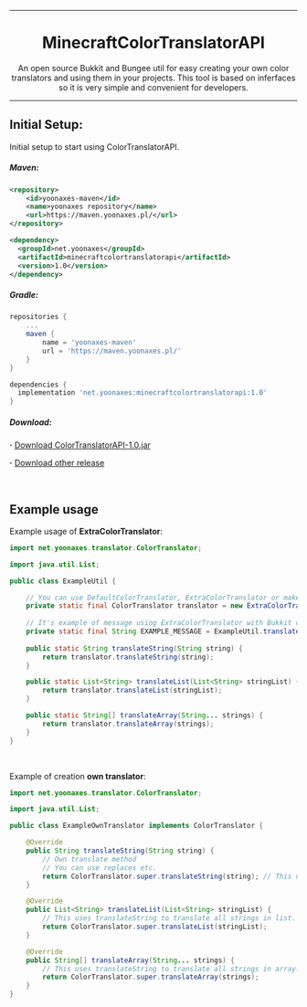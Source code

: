 <div align=center>

<hr />

# MinecraftColorTranslatorAPI
An open source Bukkit and Bungee util for easy creating your own color translators and using them in your projects. This tool is based on inferfaces so it is very simple and convenient for developers.

</div>

<hr />

## Initial Setup:
Initial setup to start using ColorTranslatorAPI.

##### Maven:
```xml
<repository>
    <id>yoonaxes-maven</id>
    <name>yoonaxes repository</name>
    <url>https://maven.yoonaxes.pl/</url>
</repository>

<dependency>
  <groupId>net.yoonaxes</groupId>
  <artifactId>minecraftcolortranslatorapi</artifactId>
  <version>1.0</version>
</dependency>
```

##### Gradle:
```groovy
repositories {
    ...
    maven {
        name = 'yoonaxes-maven'
        url = 'https://maven.yoonaxes.pl/'
    }
}

dependencies {
  implementation 'net.yoonaxes:minecraftcolortranslatorapi:1.0'
}
```

##### Download:
**·** [Download ColorTranslatorAPI-1.0.jar](https://github.com/yoonaxes/MinecraftColorTranslatorAPI/releases/download/downloads/ColorTranslatorAPI-1.0.jar)

**·** [Download other release](https://github.com/yoonaxes/MinecraftColorTranslatorAPI/releases/)

<br />

## Example usage

Example usage of **ExtraColorTranslator**:

```java
import net.yoonaxes.translator.ColorTranslator;

import java.util.List;

public class ExampleUtil {

    // You can use DefaultColorTranslator, ExtraColorTranslator or make own translator.
    private static final ColorTranslator translator = new ExtraColorTranslator();
    
    // It's example of message using ExtraColorTranslator with Bukkit colors.
    private static final String EXAMPLE_MESSAGE = ExampleUtil.translateString("&6It's &esimple!");
    
    public static String translateString(String string) {
        return translator.translateString(string);
    }

    public static List<String> translateList(List<String> stringList) {
        return translator.translateList(stringList);
    }

    public static String[] translateArray(String... strings) {
        return translator.translateArray(strings);
    }
}

```
<br />

Example of creation **own translator**:

```java
import net.yoonaxes.translator.ColorTranslator;

import java.util.List;

public class ExampleOwnTranslator implements ColorTranslator {

    @Override
    public String translateString(String string) {
        // Own translate method
        // You can use replaces etc.
        return ColorTranslator.super.translateString(string); // This use default color translation.
    }

    @Override
    public List<String> translateList(List<String> stringList) {
        // This uses translateString to translate all strings in list.
        return ColorTranslator.super.translateList(stringList);
    }

    @Override
    public String[] translateArray(String... strings) {
        // This uses translateString to translate all strings in array.
        return ColorTranslator.super.translateArray(strings);
    }
}
```